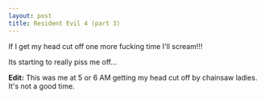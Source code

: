```yaml
---
layout: post
title: Resident Evil 4 (part 3)
---
```


If I get my head cut off one more fucking time I'll scream!!!

Its starting to really piss me off...

**Edit:** This was me at 5 or 6 AM getting my head cut off by chainsaw ladies.
It's not a good time.

